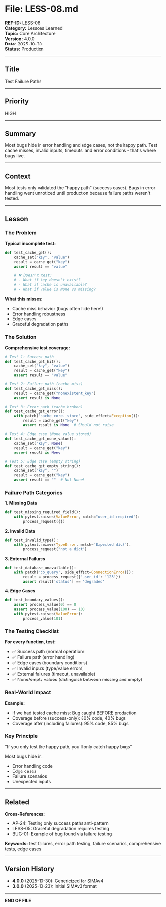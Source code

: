 # File: LESS-08.md

**REF-ID:** LESS-08  
**Category:** Lessons Learned  
**Topic:** Core Architecture  
**Version:** 4.0.0  
**Date:** 2025-10-30  
**Status:** Production

---

## Title

Test Failure Paths

---

## Priority

HIGH

---

## Summary

Most bugs hide in error handling and edge cases, not the happy path. Test cache misses, invalid inputs, timeouts, and error conditions - that's where bugs live.

---

## Context

Most tests only validated the "happy path" (success cases). Bugs in error handling went unnoticed until production because failure paths weren't tested.

---

## Lesson

### The Problem

**Typical incomplete test:**
```python
def test_cache_get():
    cache_set("key", "value")
    result = cache_get("key")
    assert result == "value"
    
    # ❌ Doesn't test:
    # - What if key doesn't exist?
    # - What if cache is unavailable?
    # - What if value is None vs missing?
```

**What this misses:**
- Cache miss behavior (bugs often hide here!)
- Error handling robustness
- Edge cases
- Graceful degradation paths

### The Solution

**Comprehensive test coverage:**
```python
# Test 1: Success path
def test_cache_get_hit():
    cache_set("key", "value")
    result = cache_get("key")
    assert result == "value"

# Test 2: Failure path (cache miss)
def test_cache_get_miss():
    result = cache_get("nonexistent_key")
    assert result is None

# Test 3: Error path (cache broken)
def test_cache_get_error():
    with patch('cache_core._store', side_effect=Exception()):
        result = cache_get("key")
        assert result is None  # Should not raise

# Test 4: Edge case (None value stored)
def test_cache_get_none_value():
    cache_set("key", None)
    result = cache_get("key")
    assert result is None

# Test 5: Edge case (empty string)
def test_cache_get_empty_string():
    cache_set("key", "")
    result = cache_get("key")
    assert result == ""  # Not None!
```

### Failure Path Categories

**1. Missing Data**
```python
def test_missing_required_field():
    with pytest.raises(ValueError, match="user_id required"):
        process_request({})
```

**2. Invalid Data**
```python
def test_invalid_type():
    with pytest.raises(TypeError, match="Expected dict"):
        process_request("not a dict")
```

**3. External Failures**
```python
def test_database_unavailable():
    with patch('db_query', side_effect=ConnectionError()):
        result = process_request({'user_id': '123'})
        assert result['status'] == 'degraded'
```

**4. Edge Cases**
```python
def test_boundary_values():
    assert process_value(0) == 0
    assert process_value(100) == 100
    with pytest.raises(ValueError):
        process_value(101)
```

### The Testing Checklist

**For every function, test:**
- ✅ Success path (normal operation)
- ✅ Failure path (error handling)
- ✅ Edge cases (boundary conditions)
- ✅ Invalid inputs (type/value errors)
- ✅ External failures (timeout, unavailable)
- ✅ None/empty values (distinguish between missing and empty)

### Real-World Impact

**Example:**
- If we had tested cache miss: Bug caught BEFORE production
- Coverage before (success-only): 80% code, 40% bugs
- Coverage after (including failures): 95% code, 85% bugs

### Key Principle

"If you only test the happy path, you'll only catch happy bugs"

Most bugs hide in:
- Error handling code
- Edge cases
- Failure scenarios
- Unexpected inputs

---

## Related

**Cross-References:**
- AP-24: Testing only success paths anti-pattern
- LESS-05: Graceful degradation requires testing
- BUG-01: Example of bug found via failure testing

**Keywords:** test failures, error path testing, failure scenarios, comprehensive tests, edge cases

---

## Version History

- **4.0.0** (2025-10-30): Genericized for SIMAv4
- **3.0.0** (2025-10-23): Initial SIMAv3 format

---

**END OF FILE**
